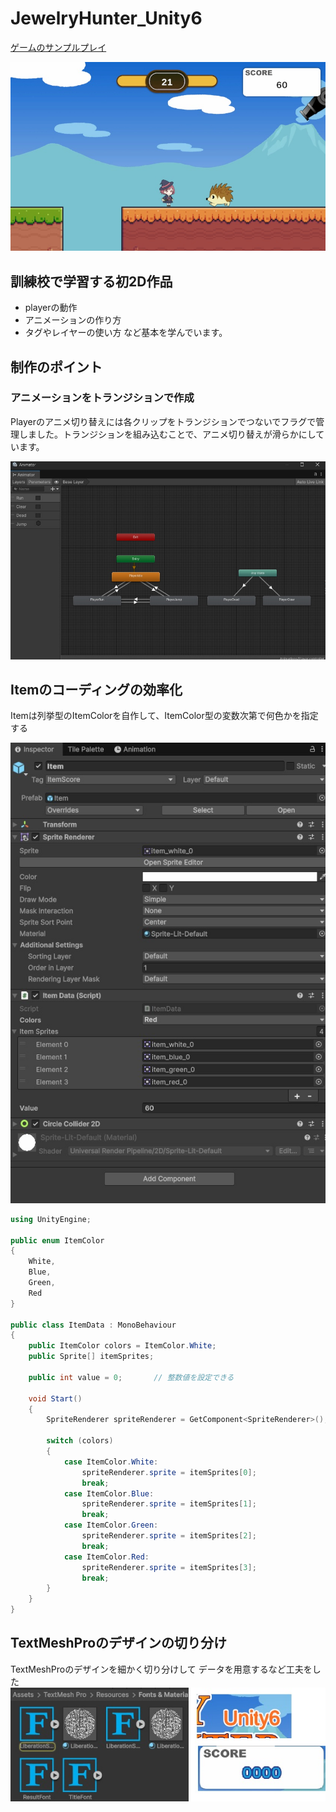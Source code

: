 # JewelryHunter_Unity6
  
[ゲームのサンプルプレイ](https://hoshino-moz.github.io/JewelryHunter_Web/)

![ゲーム画面](readmeImage/jewelryhunter-img.jpg)

## 訓練校で学習する初2D作品
* playerの動作
* アニメーションの作り方
* タグやレイヤーの使い方
など基本を学んでいます。

## 制作のポイント
### アニメーションをトランジションで作成
Playerのアニメ切り替えには各クリップをトランジションでつないでフラグで管理しました。トランジションを組み込むことで、アニメ切り替えが滑らかにしています。
  
![トランジションの絵](readmeImage/jewelryhunter-tran.jpg)
  
## Itemのコーディングの効率化
Itemは列挙型のItemColorを自作して、ItemColor型の変数次第で何色かを指定する
  
  ![トランジションの絵](readmeImage/jewelryHunter-code.jpg)

```c#
using UnityEngine;

public enum ItemColor
{
    White,
    Blue,
    Green,
    Red
}

public class ItemData : MonoBehaviour
{
    public ItemColor colors = ItemColor.White;
    public Sprite[] itemSprites;

    public int value = 0;       // 整数値を設定できる

    void Start()
    {        
        SpriteRenderer spriteRenderer = GetComponent<SpriteRenderer>();

        switch (colors)
        {
            case ItemColor.White:
                spriteRenderer.sprite = itemSprites[0];
                break;
            case ItemColor.Blue:
                spriteRenderer.sprite = itemSprites[1];
                break;
            case ItemColor.Green:
                spriteRenderer.sprite = itemSprites[2];
                break;
            case ItemColor.Red:
                spriteRenderer.sprite = itemSprites[3];
                break;
        }
    }
}
```

## TextMeshProのデザインの切り分け
TextMeshProのデザインを細かく切り分けして
データを用意するなど工夫をした
![トラTextMeshPro](readmeImage/JewelH-TMP.jpg)
